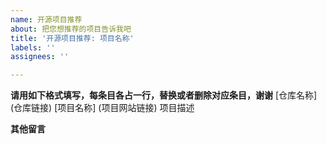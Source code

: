 ```yaml
---
name: 开源项目推荐
about: 把您想推荐的项目告诉我吧
title: '开源项目推荐: 项目名称'
labels: ''
assignees: ''

---
```


**请用如下格式填写，每条目各占一行，替换或者删除对应条目，谢谢**
[仓库名称]
(仓库链接) 
[项目名称]
(项目网站链接) 
项目描述

**其他留言**
